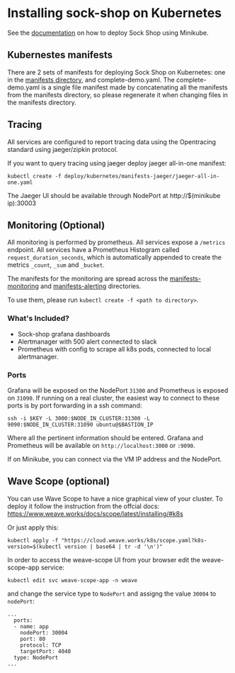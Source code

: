 # Installing sock-shop on Kubernetes

See the [documentation](https://microservices-demo.github.io/deployment/kubernetes-minikube.html) on how to deploy Sock Shop using Minikube.

## Kubernestes manifests

There are 2 sets of manifests for deploying Sock Shop on Kubernetes: one in the [manifests directory](manifests/), and complete-demo.yaml. The complete-demo.yaml is a single file manifest
made by concatenating all the manifests from the manifests directory, so please regenerate it when changing files in the manifests directory.

## Tracing

All services are configured to report tracing data using the Opentracing standard using jaeger/zipkin protocol.

If you want to query tracing using jaeger deploy jaeger all-in-one manifest:

```
kubectl create -f deploy/kubernetes/manifests-jaeger/jaeger-all-in-one.yaml
```

The Jaeger UI should be available through NodePort at http://$(minikube ip):30003

## Monitoring (Optional)

All monitoring is performed by prometheus. All services expose a `/metrics` endpoint. All services have a Prometheus Histogram called `request_duration_seconds`, which is automatically appended to create the metrics `_count`, `_sum` and `_bucket`.

The manifests for the monitoring are spread across the [manifests-monitoring](./manifests-monitoring) and [manifests-alerting](./manifests-alerting/) directories.

To use them, please run `kubectl create -f <path to directory>`.

### What's Included?

* Sock-shop grafana dashboards
* Alertmanager with 500 alert connected to slack
* Prometheus with config to scrape all k8s pods, connected to local alertmanager.

### Ports

Grafana will be exposed on the NodePort `31300` and Prometheus is exposed on `31090`. If running on a real cluster, the easiest way to connect to these ports is by port forwarding in a ssh command:
```
ssh -i $KEY -L 3000:$NODE_IN_CLUSTER:31300 -L 9090:$NODE_IN_CLUSTER:31090 ubuntu@$BASTION_IP
```
Where all the pertinent information should be entered. Grafana and Prometheus will be available on `http://localhost:3000` or `:9090`.

If on Minikube, you can connect via the VM IP address and the NodePort.

## Wave Scope (optional)

You can use Wave Scope to have a nice graphical view of your cluster.
To deploy it follow the instruction from the offcial docs: https://www.weave.works/docs/scope/latest/installing/#k8s

Or just apply this:

```
kubectl apply -f "https://cloud.weave.works/k8s/scope.yaml?k8s-version=$(kubectl version | base64 | tr -d '\n')"
```

In order to access the weave-scope UI from your browser edit the weave-scope-app service:

```
kubectl edit svc weave-scope-app -n weave
```

and change the service type to `NodePort` and assigng the value `30004` to `nodePort`:

```
...
  ports:
  - name: app
    nodePort: 30004
    port: 80
    protocol: TCP
    targetPort: 4040
  type: NodePort
...
```